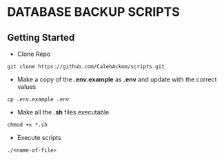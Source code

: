 # DATABASE BACKUP SCRIPTS

## Getting Started

- Clone Repo
```shell
git clone https://github.com/CalebAckom/scripts.git
```

- Make a copy of the **.env.example** as **.env** and update with the correct values
```shell
cp .env.example .env
```

- Make all the **.sh** files executable
```shell
chmod +x *.sh
```

- Execute scripts
```shell
./<name-of-file>
```
